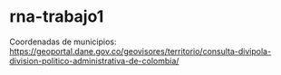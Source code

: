 # rna-trabajo1

Coordenadas de municipios: https://geoportal.dane.gov.co/geovisores/territorio/consulta-divipola-division-politico-administrativa-de-colombia/
